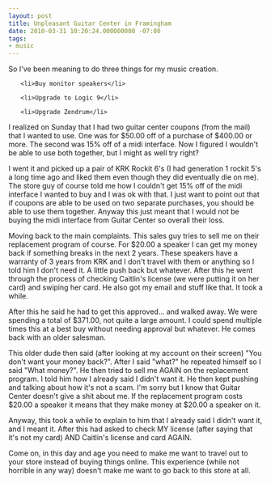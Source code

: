 ```yaml
---
layout: post
title: Unpleasant Guitar Center in Framingham
date: 2010-03-31 10:20:24.000000000 -07:00
tags:
- music
---
```

So I've been meaning to do three things for my music creation.

<ul>
	<li>Buy monitor speakers</li>
	<li>Upgrade to Logic 9</li>
	<li>Upgrade Zendrum</li>
</ul>

I realized on Sunday that I had two guitar center coupons (from the mail) that I wanted to use. One was for $50.00 off of a purchase of $400.00 or more. The second was 15% off of a midi interface. Now I figured I wouldn't be able to use both together, but I might as well try right?

I went it and picked up a pair of KRK Rockit 6's (I had generation 1 rockit 5's a long time ago and liked them even though they did eventually die on me). The store guy of course told me how I couldn't get 15% off of the midi interface I wanted to buy and I was ok with that. I just want to point out that if coupons are able to be used on two separate purchases, you should be able to use them together. Anyway this just meant that I would not be buying the midi interface from Guitar Center so overall their loss.

Moving back to the main complaints. This sales guy tries to sell me on their replacement program of course. For $20.00 a speaker I can get my money back if something breaks in the next 2 years. These speakers have a warranty of 3 years from KRK and I don't travel with them or anything so I told him I don't need it. A little push back but whatever. After this he went through the process of checking Caitlin's license (we were putting it on her card) and swiping her card. He also got my email and stuff like that. It took a while.

After this he said he had to get this approved... and walked away. We were spending a total of $371.00, not quite a large amount. I could spend multiple times this at a best buy without needing approval but whatever. He comes back with an older salesman.

This older dude then said (after looking at my account on their screen) "You don't want your money back?". After I said "what?" he repeated himself so I said "What money?". He then tried to sell me AGAIN on the replacement program. I told him how I already said I didn't want it. He then kept pushing and talking about how it's not a scam. I'm sorry but I know that Guitar Center doesn't give a shit about me. If the replacement program costs $20.00 a speaker it means that they make money at $20.00 a speaker on it.

Anyway, this took a while to explain to him that I already said I didn't want it, and I meant it. After this had asked to check MY license (after saying that it's not my card) AND Caitlin's license and card AGAIN.

Come on, in this day and age you need to make me want to travel out to your store instead of buying things online. This experience (while not horrible in any way) doesn't make me want to go back to this store at all.
